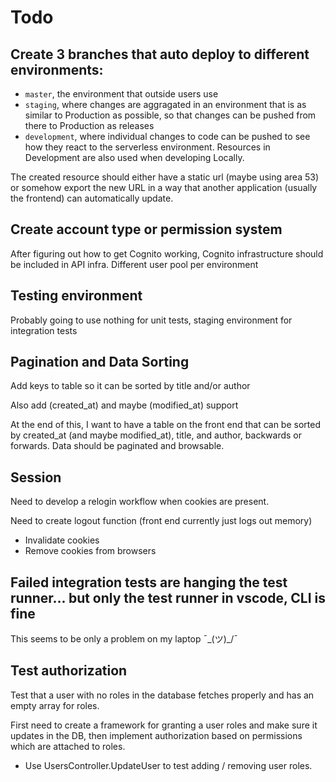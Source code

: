 # Todo
## Create 3 branches that auto deploy to different environments:
  - `master`, the environment that outside users use
  - `staging`, where changes are aggragated in an environment that is as similar to Production as possible, so that changes can be pushed from there to Production as releases
  - `development`, where individual changes to code can be pushed to see how they react to the serverless environment. Resources in Development are also used when developing Locally.

The created resource should either have a static url (maybe using area 53) or somehow export the new URL in a way that another application (usually the frontend) can automatically update.

## Create account type or permission system

After figuring out how to get Cognito working, Cognito infrastructure should be included in API infra. Different user pool per environment

## Testing environment

Probably going to use nothing for unit tests, staging environment for integration tests

## Pagination and Data Sorting    

Add keys to table so it can be sorted by title and/or author

Also add (created_at) and maybe (modified_at) support

At the end of this, I want to have a table on the front end that can be sorted by created_at (and maybe modified_at), title, and author, backwards or forwards. Data should be paginated and browsable.

## Session

Need to develop a relogin workflow when cookies are present.

Need to create logout function (front end currently just logs out memory)
  - Invalidate cookies
  - Remove cookies from browsers

## Failed integration tests are hanging the test runner... but only the test runner in vscode, CLI is fine

This seems to be only a problem on my laptop ¯\_(ツ)_/¯

## Test authorization

Test that a user with no roles in the database fetches properly and has an empty array for roles.

First need to create a framework for granting a user roles and make sure it updates in the DB, then implement authorization based on permissions which are attached to roles.
  - Use UsersController.UpdateUser to test adding / removing user roles.